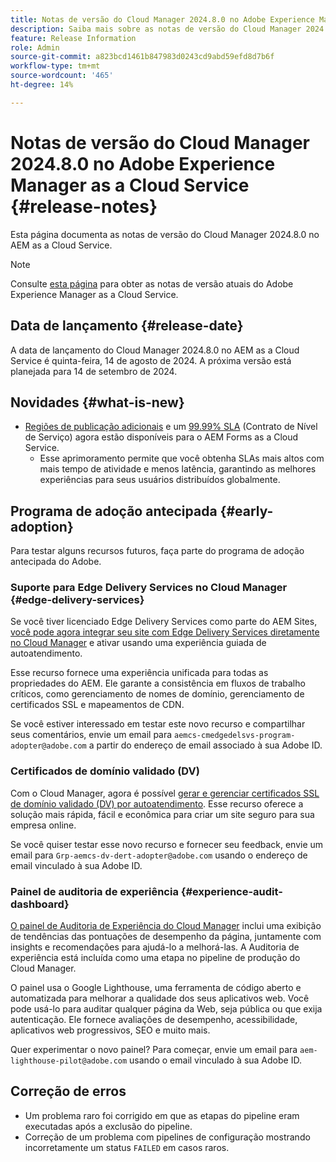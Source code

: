 ```yaml
---
title: Notas de versão do Cloud Manager 2024.8.0 no Adobe Experience Manager as a Cloud Service
description: Saiba mais sobre as notas de versão do Cloud Manager 2024.8.0 no AEM as a Cloud Service.
feature: Release Information
role: Admin
source-git-commit: a823bcd1461b847983d0243cd9abd59efd8d7b6f
workflow-type: tm+mt
source-wordcount: '465'
ht-degree: 14%

---
```



# Notas de versão do Cloud Manager 2024.8.0 no Adobe Experience Manager as a Cloud Service {#release-notes}

Esta página documenta as notas de versão do Cloud Manager 2024.8.0 no AEM as a Cloud Service.

>[!NOTE]
>
>Consulte [esta página](/help/release-notes/release-notes-cloud/release-notes-current.md) para obter as notas de versão atuais do Adobe Experience Manager as a Cloud Service.

## Data de lançamento {#release-date}

A data de lançamento do Cloud Manager 2024.8.0 no AEM as a Cloud Service é quinta-feira, 14 de agosto de 2024. A próxima versão está planejada para 14 de setembro de 2024.

## Novidades {#what-is-new}

* [Regiões de publicação adicionais](/help/operations/additional-publish-regions.md) e um [99.99% SLA](/help/implementing/cloud-manager/getting-access-to-aem-in-cloud/creating-production-programs.md#sla) (Contrato de Nível de Serviço) agora estão disponíveis para o AEM Forms as a Cloud Service.
   * Esse aprimoramento permite que você obtenha SLAs mais altos com mais tempo de atividade e menos latência, garantindo as melhores experiências para seus usuários distribuídos globalmente.

## Programa de adoção antecipada {#early-adoption}

Para testar alguns recursos futuros, faça parte do programa de adoção antecipada do Adobe.

### Suporte para Edge Delivery Services no Cloud Manager {#edge-delivery-services}

Se você tiver licenciado Edge Delivery Services como parte do AEM Sites, [você pode agora integrar seu site com Edge Delivery Services diretamente no Cloud Manager](/help/implementing/cloud-manager/edge-delivery-services.md) e ativar usando uma experiência guiada de autoatendimento.

Esse recurso fornece uma experiência unificada para todas as propriedades do AEM. Ele garante a consistência em fluxos de trabalho críticos, como gerenciamento de nomes de domínio, gerenciamento de certificados SSL e mapeamentos de CDN.

Se você estiver interessado em testar este novo recurso e compartilhar seus comentários, envie um email para `aemcs-cmedgedelsvs-program-adopter@adobe.com` a partir do endereço de email associado à sua Adobe ID.

### Certificados de domínio validado (DV)

Com o Cloud Manager, agora é possível [gerar e gerenciar certificados SSL de domínio validado (DV) por autoatendimento](/help/implementing/cloud-manager/managing-ssl-certifications/domain-validated-certificates.md). Esse recurso oferece a solução mais rápida, fácil e econômica para criar um site seguro para sua empresa online.

Se você quiser testar esse novo recurso e fornecer seu feedback, envie um email para `Grp-aemcs-dv-dert-adopter@adobe.com` usando o endereço de email vinculado à sua Adobe ID.

### Painel de auditoria de experiência {#experience-audit-dashboard}

[O painel de Auditoria de Experiência do Cloud Manager](/help/implementing/cloud-manager/experience-audit-dashboard.md) inclui uma exibição de tendências das pontuações de desempenho da página, juntamente com insights e recomendações para ajudá-lo a melhorá-las. A Auditoria de experiência está incluída como uma etapa no pipeline de produção do Cloud Manager.

O painel usa o Google Lighthouse, uma ferramenta de código aberto e automatizada para melhorar a qualidade dos seus aplicativos web. Você pode usá-lo para auditar qualquer página da Web, seja pública ou que exija autenticação. Ele fornece avaliações de desempenho, acessibilidade, aplicativos web progressivos, SEO e muito mais.

Quer experimentar o novo painel? Para começar, envie um email para `aem-lighthouse-pilot@adobe.com` usando o email vinculado à sua Adobe ID.

## Correção de erros

* Um problema raro foi corrigido em que as etapas do pipeline eram executadas após a exclusão do pipeline.
* Correção de um problema com pipelines de configuração mostrando incorretamente um status `FAILED` em casos raros.
